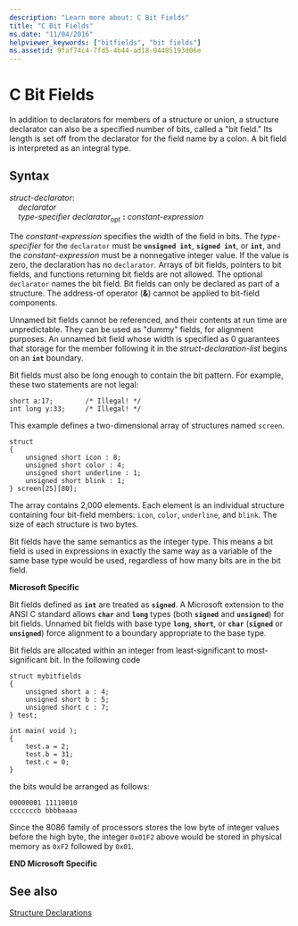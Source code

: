 ```yaml
---
description: "Learn more about: C Bit Fields"
title: "C Bit Fields"
ms.date: "11/04/2016"
helpviewer_keywords: ["bitfields", "bit fields"]
ms.assetid: 9faf74c4-7fd5-4b44-ad18-04485193d06e
---
```

# C Bit Fields

In addition to declarators for members of a structure or union, a structure declarator can also be a specified number of bits, called a "bit field." Its length is set off from the declarator for the field name by a colon. A bit field is interpreted as an integral type.

## Syntax

*struct-declarator*:<br/>
&nbsp;&nbsp;&nbsp;&nbsp;*declarator*<br/>
&nbsp;&nbsp;&nbsp;&nbsp;*type-specifier* *declarator*<sub>opt</sub> **:** *constant-expression*

The *constant-expression* specifies the width of the field in bits. The *type-specifier* for the `declarator` must be **`unsigned int`**, **`signed int`**, or **`int`**, and the *constant-expression* must be a nonnegative integer value. If the value is zero, the declaration has no `declarator`. Arrays of bit fields, pointers to bit fields, and functions returning bit fields are not allowed. The optional `declarator` names the bit field. Bit fields can only be declared as part of a structure. The address-of operator (**&**) cannot be applied to bit-field components.

Unnamed bit fields cannot be referenced, and their contents at run time are unpredictable. They can be used as "dummy" fields, for alignment purposes. An unnamed bit field whose width is specified as 0 guarantees that storage for the member following it in the *struct-declaration-list* begins on an **`int`** boundary.

Bit fields must also be long enough to contain the bit pattern. For example, these two statements are not legal:

```
short a:17;        /* Illegal! */
int long y:33;     /* Illegal! */
```

This example defines a two-dimensional array of structures named `screen`.

```
struct
{
    unsigned short icon : 8;
    unsigned short color : 4;
    unsigned short underline : 1;
    unsigned short blink : 1;
} screen[25][80];
```

The array contains 2,000 elements. Each element is an individual structure containing four bit-field members: `icon`, `color`, `underline`, and `blink`. The size of each structure is two bytes.

Bit fields have the same semantics as the integer type. This means a bit field is used in expressions in exactly the same way as a variable of the same base type would be used, regardless of how many bits are in the bit field.

**Microsoft Specific**

Bit fields defined as **`int`** are treated as **`signed`**. A Microsoft extension to the ANSI C standard allows **`char`** and **`long`** types (both **`signed`** and **`unsigned`**) for bit fields. Unnamed bit fields with base type **`long`**, **`short`**, or **`char`** (**`signed`** or **`unsigned`**) force alignment to a boundary appropriate to the base type.

Bit fields are allocated within an integer from least-significant to most-significant bit. In the following code

```
struct mybitfields
{
    unsigned short a : 4;
    unsigned short b : 5;
    unsigned short c : 7;
} test;

int main( void );
{
    test.a = 2;
    test.b = 31;
    test.c = 0;
}
```

the bits would be arranged as follows:

```
00000001 11110010
cccccccb bbbbaaaa
```

Since the 8086 family of processors stores the low byte of integer values before the high byte, the integer `0x01F2` above would be stored in physical memory as `0xF2` followed by `0x01`.

**END Microsoft Specific**

## See also

[Structure Declarations](../c-language/structure-declarations.md)
